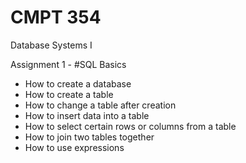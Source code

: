 # CMPT 354
Database Systems I

Assignment 1 - #SQL Basics
  - How to create a database
  - How to create a table 
  - How to change a table after creation
  - How to insert data into a table
  - How to select certain rows or columns from a table
  - How to join two tables together
  - How to use expressions
